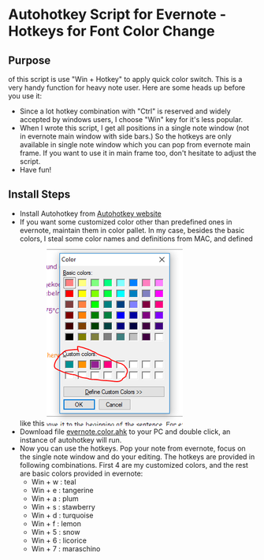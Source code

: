 # Autohotkey Script for Evernote - Hotkeys for Font Color Change

Purpose
--------------
of this script is use "Win + Hotkey" to apply quick color switch. This is a very handy function for heavy note user. Here are some heads up before you use it:
* Since a lot hotkey combination with "Ctrl" is reserved and widely accepted by windows users, I choose "Win" key for it's less popular.
* When I wrote this script, I get all positions in a single note window (not in evernote main window with side bars.) So the hotkeys are only available in single note window which you can pop from evernote main frame. If you want to use it in main frame too, don't hesitate to  adjust the script.
* Have fun!

Install Steps
--------------
* Install Autohotkey from [Autohotkey website](https://autohotkey.com/)
* If you want some customized color other than predefined ones in evernote, maintain them in color pallet. In my case, besides the basic colors, I steal some color names and definitions from MAC, and defined like this
  ![](./img/custom.color.PNG)
* Download file [evernote.color.ahk](./evernote.color.ahk) to your PC and double click, an instance of autohotkey will run. 
* Now you can use the hotkeys. Pop your note from evernote, focus on the single note window and do your editing. The hotkeys are provided in following combinations. First 4 are my customized colors, and the rest are basic colors provided in evernote:
  * Win + w : teal
  * Win + e : tangerine
  * Win + a : plum
  * Win + s : stawberry
  * Win + d : turquoise
  * Win + f : lemon
  * Win + 5 : snow
  * Win + 6 : licorice
  * Win + 7 : maraschino
